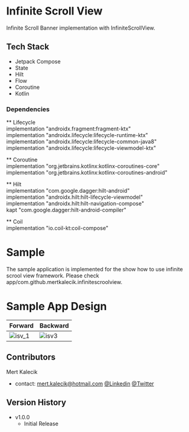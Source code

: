 # Infinite Scroll View
Infinite Scroll Banner implementation with InfiniteScrollView.

 
## Tech Stack
* Jetpack Compose
* State
* Hilt
* Flow
* Coroutine
* Kotlin

### Dependencies
** Lifecycle\
    implementation "androidx.fragment:fragment-ktx"\
    implementation "androidx.lifecycle:lifecycle-runtime-ktx"\
    implementation "androidx.lifecycle:lifecycle-common-java8"\
    implementation "androidx.lifecycle:lifecycle-viewmodel-ktx"
    
** Coroutine\
    implementation "org.jetbrains.kotlinx:kotlinx-coroutines-core"\
    implementation "org.jetbrains.kotlinx:kotlinx-coroutines-android"
    
** Hilt\
    implementation "com.google.dagger:hilt-android" \
    implementation "androidx.hilt:hilt-lifecycle-viewmodel"\
    implementation "androidx.hilt:hilt-navigation-compose"\
    kapt "com.google.dagger:hilt-android-compiler"
    
 ** Coil\
    implementation "io.coil-kt:coil-compose"

# Sample
The sample application is implemented for the show how to use infinite scrool view framework. Please check app/com.github.mertkalecik.infinitescroolview.

# Sample App Design 
| Forward | Backward |
| ------ | ------ |
| ![isv_1](https://user-images.githubusercontent.com/38656031/183303623-a7e43a6d-9b6b-4588-9028-a948a247f2d5.gif)| ![isv3](https://user-images.githubusercontent.com/38656031/183303639-891a8bad-6687-45bc-8e64-4a7881225908.gif)|

## Contributors
Mert Kalecik
* contact: mert.kalecik@hotmail.com
[@Linkedin](https://www.linkedin.com/in/mert-kalecik-129202b5)
[@Twitter](https://twitter.com/mertkalecik)

## Version History

* v1.0.0
  * Initial Release
